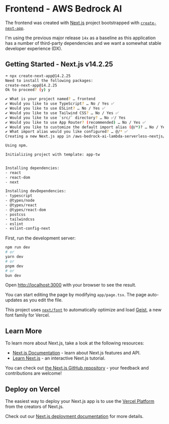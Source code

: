 # Frontend - AWS Bedrock AI

The frontend was created with [Next.js](https://nextjs.org) project bootstrapped with [`create-next-app`](https://nextjs.org/docs/app/api-reference/cli/create-next-app).

I'm using the previous major release `14x` as a baseline as this application has a number of third-party dependencies and we want a somewhat stable developer experience (DX).

## Getting Started - Next.js v14.2.25

```bash
➜ npx create-next-app@14.2.25
Need to install the following packages:
create-next-app@14.2.25
Ok to proceed? (y) y

✔ What is your project named? … frontend
✔ Would you like to use TypeScript? … No / Yes ✅
✔ Would you like to use ESLint? … No / Yes ✅
✔ Would you like to use Tailwind CSS? … No / Yes ✅
✔ Would you like to use `src/` directory? … No ✅/ Yes
✔ Would you like to use App Router? (recommended) … No / Yes ✅
✔ Would you like to customize the default import alias (@/*)? … No / Yes ✅
✔ What import alias would you like configured? … @/* ✅
Creating a new Next.js app in /aws-bedrock-ai-lambda-serverless-nextjs/frontend.

Using npm.

Initializing project with template: app-tw


Installing dependencies:
- react
- react-dom
- next

Installing devDependencies:
- typescript
- @types/node
- @types/react
- @types/react-dom
- postcss
- tailwindcss
- eslint
- eslint-config-next
```

First, run the development server:

```bash
npm run dev
# or
yarn dev
# or
pnpm dev
# or
bun dev
```

Open [http://localhost:3000](http://localhost:3000) with your browser to see the result.

You can start editing the page by modifying `app/page.tsx`. The page auto-updates as you edit the file.

This project uses [`next/font`](https://nextjs.org/docs/app/building-your-application/optimizing/fonts) to automatically optimize and load [Geist](https://vercel.com/font), a new font family for Vercel.

## Learn More

To learn more about Next.js, take a look at the following resources:

- [Next.js Documentation](https://nextjs.org/docs) - learn about Next.js features and API.
- [Learn Next.js](https://nextjs.org/learn) - an interactive Next.js tutorial.

You can check out [the Next.js GitHub repository](https://github.com/vercel/next.js) - your feedback and contributions are welcome!

## Deploy on Vercel

The easiest way to deploy your Next.js app is to use the [Vercel Platform](https://vercel.com/new?utm_medium=default-template&filter=next.js&utm_source=create-next-app&utm_campaign=create-next-app-readme) from the creators of Next.js.

Check out our [Next.js deployment documentation](https://nextjs.org/docs/app/building-your-application/deploying) for more details.
